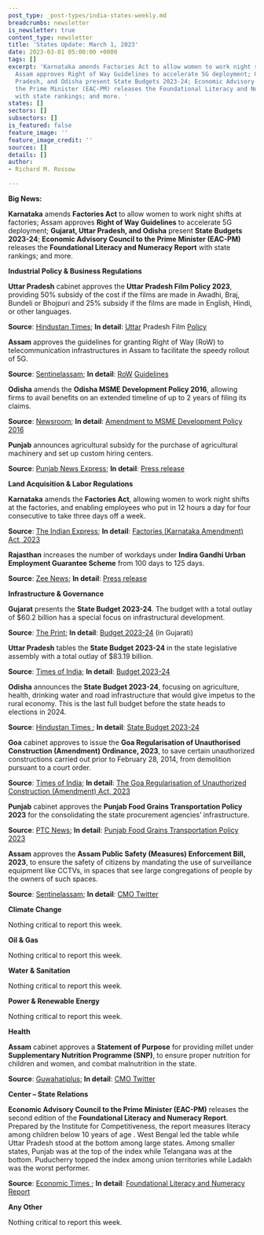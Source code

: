 ```yaml
---
post_type: _post-types/india-states-weekly.md
breadcrumbs: newsletter
is_newsletter: true
content_type: newsletter
title: 'States Update: March 1, 2023'
date: 2023-03-01 05:00:00 +0000
tags: []
excerpt: 'Karnataka amends Factories Act to allow women to work night shifts at factories;
  Assam approves Right of Way Guidelines to accelerate 5G deployment; Gujarat, Uttar
  Pradesh, and Odisha present State Budgets 2023-24; Economic Advisory Council to
  the Prime Minister (EAC-PM) releases the Foundational Literacy and Numeracy Report
  with state rankings; and more. '
states: []
sectors: []
subsectors: []
is_featured: false
feature_image: ''
feature_image_credit: ''
sources: []
details: []
author:
- Richard M. Rossow

---
```

**Big News:**

**Karnataka** amends **Factories Act** to allow women to work night shifts at factories; Assam approves **Right of Way Guidelines** to accelerate 5G deployment; **Gujarat, Uttar Pradesh, and Odisha** present **State Budgets 2023-24**; **Economic Advisory Council to the Prime Minister (EAC-PM)** releases the **Foundational Literacy and Numeracy Report** with state rankings; and more.

**Industrial Policy & Business Regulations**

**Uttar Pradesh** cabinet approves the **Uttar Pradesh Film Policy 2023**, providing 50% subsidy of the cost if the films are made in Awadhi, Braj, Bundeli or Bhojpuri and 25% subsidy if the films are made in English, Hindi, or other languages.

**Source**: [Hindustan Times](https://www.hindustantimes.com/cities/lucknow-news/uttar-pradesh-cabinet-approves-new-up-film-policy-101677088928112.html); **In detail**: [Uttar](https://twitter.com/UPGovt/status/1628641086242721794) Pradesh Film [Policy](https://filmbandhuup.gov.in/pdf/FilmBandhuBooklet-English.pdf)

**Assam** approves the guidelines for granting Right of Way (RoW) to telecommunication infrastructures in Assam to facilitate the speedy rollout of 5G.

**Source**: [Sentinelassam](https://www.sentinelassam.com/topheadlines/assam-cabinet-approves-bill-for-public-safety-638601); **In detail**: [RoW](https://twitter.com/himantabiswa/status/1628346580880461824) [Guidelines](https://dot.gov.in/sites/default/files/Telecom%20at%20a%20Glance%202023%20as%20on%2018-01-2023.pdf?download=1)

**Odisha** amends the **Odisha MSME Development Policy 2016**, allowing firms to avail benefits on an extended timeline of up to 2 years of filing its claims.

**Source**: [Newsroom](https://newsroomodisha.com/odisha-food-processing-policy-2013-2016-and-odisha-msme-development-policy-2016-amended/); **In detail**: [Amendment to MSME Development Policy 2016](https://msme.odisha.gov.in/sites/default/files/2023-02/1292_0_0.pdf)

**Punjab** announces agricultural subsidy for the purchase of agricultural machinery and set up custom hiring centers.

**Source**: [Punjab News Express](https://www.punjabnewsexpress.com/punjab/news/punjab-cm-mann-government-to-provide-subsidy-on-purchase-of-agricultural-machinery-kuldeep-singh-dhaliwal-201292); **In detail**: [Press release](http://diprpunjab.gov.in/?q=content/mann-government-provide-subsidy-purchase-agricultural-machinery-kuldeep-singh-dhaliwal)

**Land Acquisition & Labor Regulations**

**Karnataka** amends the **Factories Act**, allowing women to work night shifts at the factories, and enabling employees who put in 12 hours a day for four consecutive to take three days off a week.

**Source**: [The Indian Express](https://indianexpress.com/article/cities/bangalore/karnataka-passes-bill-work-days-weekly-work-hours-8470470/); **In detail**: [Factories (Karnataka Amendment) Act, 2023](https://www.kla.kar.nic.in/assembly/bills/bill15150_04.pdf)

**Rajasthan** increases the number of workdays under **Indira Gandhi Urban Employment Guarantee Scheme** from 100 days to 125 days.

**Source**: [Zee News](https://zeenews.india.com/economy/rajasthan-job-guarantee-scheme-number-of-workdays-increased-from-100-to-125-days-under-indira-gandhi-urban-employment-guarantee-scheme-2576655.html); **In detail**: [Press release](https://dipr.rajasthan.gov.in/press-release-detail/82331/0)

**Infrastructure & Governance**

**Gujarat** presents the **State Budget 2023-24**. The budget with a total outlay of $60.2 billion has a special focus on infrastructural development.

**Source**: [The Print](https://theprint.in/india/gujarat-budget-2023-24-rs-5-lakh-crore-to-be-spent-over-5-years-for-infrastructure-development-rs-5950-cr-allotted-for-narmada-project/1396387/); **In detail**: [Budget 2023-24](https://acrobat.adobe.com/id/urn:aaid:sc:VA6C2:368eb58c-77f6-4738-8fe0-ce7ed46070c3) (in Gujarati)

**Uttar Pradesh** tables the **State Budget 2023-24** in the state legislative assembly with a total outlay of $83.19 billion.

**Source**: [Times of India](https://timesofindia.indiatimes.com/city/lucknow/uttar-pradesh-yogi-adityanath-govt-presents-rs-6-90-lakh-crore-budget-for-2023-24/articleshow/98147425.cms); **In detail**: [Budget 2023-24](https://budget.up.nic.in/)

**Odisha** announces the **State Budget 2023-24**, focusing on agriculture, health, drinking water and road infrastructure that would give impetus to the rural economy. This is the last full budget before the state heads to elections in 2024.

**Source**: [Hindustan Times ](https://www.hindustantimes.com/cities/others/odisha-budget-2023-24-focuses-on-agriculture-health-and-drinking-water-101677320907357.html); **In detail**: [State Budget 2023-24](https://budget.odisha.gov.in/previous-yearly-budget/2023)

**Goa** cabinet approves to issue the **Goa Regularisation of Unauthorised Construction (Amendment) Ordinance, 2023**, to save certain unauthorized constructions carried out prior to February 28, 2014, from demolition pursuant to a court order.

**Source**: [Times of India](https://timesofindia.indiatimes.com/city/goa/cabinet-oks-amendment-to-save-certain-unauthorised-structures/articleshow/98131786.cms); **In detail**: [The Goa Regularisation of Unauthorized Construction (Amendment) Act, 2023](https://goaprintingpress.gov.in/downloads/2223/2223-46-SI-EOG-1.pdf)

**Punjab** cabinet approves the **Punjab Food Grains Transportation Policy 2023** for the consolidating the state procurement agencies’ infrastructure.

**Source**: [PTC News](https://www.ptcnews.tv/punjab-2/punjab-makes-it-mandatory-for-every-establishment-to-have-name-board-in-punjabi-language-719731); **In detail**: [Punjab Food Grains Transportation Policy 2023](http://foodsuppb.gov.in/sites/default/files/The%20Punjab%20Food%20Grains%20Transportation%20Policy%20-%202023-24.pdf)

**Assam** approves the **Assam Public Safety (Measures) Enforcement Bill, 2023**, to ensure the safety of citizens by mandating the use of surveillance equipment like CCTVs, in spaces that see large congregations of people by the owners of such spaces.

**Source**: [Sentinelassam](https://www.sentinelassam.com/topheadlines/assam-cabinet-approves-bill-for-public-safety-638601); **In detail**: [CMO Twitter](https://twitter.com/himantabiswa/status/1628346580880461824)

**Climate Change**

Nothing critical to report this week.

**Oil & Gas**

Nothing critical to report this week.

**Water & Sanitation**

Nothing critical to report this week.

**Power & Renewable Energy**

Nothing critical to report this week.

**Health**

**Assam** cabinet approves a **Statement of Purpose** for providing millet under **Supplementary Nutrition Programme (SNP)**, to ensure proper nutrition for children and women, and combat malnutrition in the state.

**Source**: [Guwahatiplus](https://www.guwahatiplus.com/assam/assam-government-approves-sop-for-tackling-malnutrition); **In detail**: [CMO Twitter](https://twitter.com/himantabiswa/status/1628346580880461824)

**Center – State Relations**

**Economic Advisory Council to the Prime Minister (EAC-PM)** releases the second edition of the **Foundational Literacy and Numeracy Report**. Prepared by the Institute for Competitiveness, the report measures literacy among children below 10 years of age . West Bengal led the table while Uttar Pradesh stood at the bottom among large states. Among smaller states, Punjab was at the top of the index while Telangana was at the bottom. Puducherry topped the index among union territories while Ladakh was the worst performer.

**Source**: [Economic Times ](https://economictimes.indiatimes.com/news/india/west-bengal-on-top-uttar-pradesh-at-bottom-of-index-for-literacy-among-children-below-10-years/articleshow/98206090.cms); **In detail**: [Foundational Literacy and Numeracy Report](https://eacpm.gov.in/wp-content/uploads/2023/02/FLN-report-For-Web.pdf)

**Any Other**

Nothing critical to report this week.

